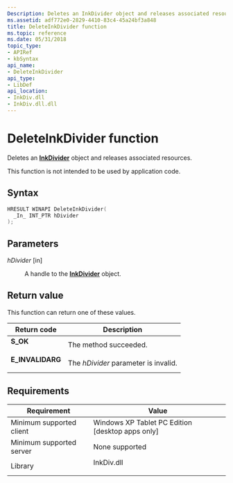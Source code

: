 ```yaml
---
Description: Deletes an InkDivider object and releases associated resources.
ms.assetid: adf772e0-2829-4410-83c4-45a24bf3a848
title: DeleteInkDivider function
ms.topic: reference
ms.date: 05/31/2018
topic_type: 
- APIRef
- kbSyntax
api_name: 
- DeleteInkDivider
api_type: 
- LibDef
api_location: 
- InkDiv.dll
- InkDiv.dll.dll
---
```


# DeleteInkDivider function

Deletes an [**InkDivider**](inkdivider-class.md) object and releases associated resources.

This function is not intended to be used by application code.

## Syntax


```C++
HRESULT WINAPI DeleteInkDivider(
  _In_ INT_PTR hDivider
);
```



## Parameters

<dl> <dt>

*hDivider* \[in\]
</dt> <dd>

A handle to the [**InkDivider**](inkdivider-class.md) object.

</dd> </dl>

## Return value

This function can return one of these values.



| Return code                                                                                  | Description                                     |
|----------------------------------------------------------------------------------------------|-------------------------------------------------|
| <dl> <dt>**S\_OK**</dt> </dl>         | The method succeeded.<br/>                |
| <dl> <dt>**E\_INVALIDARG**</dt> </dl> | The *hDivider* parameter is invalid.<br/> |



 

## Requirements



| Requirement | Value |
|-------------------------------------|---------------------------------------------------------------------------------------|
| Minimum supported client<br/> | Windows XP Tablet PC Edition \[desktop apps only\]<br/>                         |
| Minimum supported server<br/> | None supported<br/>                                                             |
| Library<br/>                  | <dl> <dt>InkDiv.dll</dt> </dl> |



 

 




